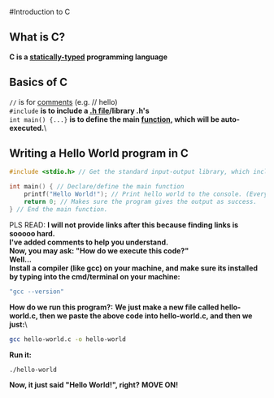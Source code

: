 #Introduction to C

What is C?
----------
**C is a [statically-typed](https://en.wikipedia.org/wiki/Category:Statically_typed_programming_language/) programming language**

Basics of C
-----------
`//` is for [comments](https://geeksforgeeks.org/c/c-comments/) (e.g. // hello)\
`#include` **is to include a [.h file](https://geeksforgeeks.org/c/header-files-in-c-cpp-and-its-uses/)/library .h's**\
`int main() {...}` **is to define the main [function](https://geeksforgeeks.org/c/c-functions/), which will be auto-executed.**\

Writing a Hello World program in C
----------------------------------
```C
#include <stdio.h> // Get the standard input-output library, which includes printf.

int main() { // Declare/define the main function
    printf("Hello World!"); // Print hello world to the console. (Every statment in C MUST end with a semi-colon, like you see here.)
    return 0; // Makes sure the program gives the output as success.
} // End the main function.
```
PLS READ: **I will not provide links after this because finding links is sooooo hard.**\
**I've added comments to help you understand.**\
**Now, you may ask: "How do we execute this code?"**\
**Well...**\
**Install a compiler (like gcc) on your machine, and make sure its installed by typing into the cmd/terminal on your machine:**
```bash
"gcc --version"
```
**How do we run this program?:** **We just make a new file called hello-world.c, then we paste the above code into hello-world.c, and then we just:**\
```bash
gcc hello-world.c -o hello-world
```
**Run it:**
```bash
./hello-world
```
**Now, it just said "Hello World!", right?**
**MOVE ON!**